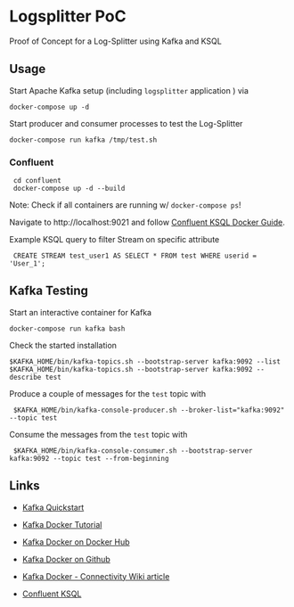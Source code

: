 # Logsplitter PoC

Proof of Concept for a Log-Splitter using Kafka and KSQL

## Usage

Start Apache Kafka setup (including `logsplitter` application ) via

    docker-compose up -d

Start producer and consumer processes to test the Log-Splitter

    docker-compose run kafka /tmp/test.sh

### Confluent

     cd confluent
     docker-compose up -d --build

Note: Check if all containers are running w/ `docker-compose ps`!

Navigate to http://localhost:9021 and follow [Confluent KSQL Docker Guide][confluent-ksql-docker-guide].

Example KSQL query to filter Stream on specific attribute

     CREATE STREAM test_user1 AS SELECT * FROM test WHERE userid = 'User_1';

## Kafka Testing

Start an interactive container for Kafka

    docker-compose run kafka bash

Check the started installation

    $KAFKA_HOME/bin/kafka-topics.sh --bootstrap-server kafka:9092 --list
    $KAFKA_HOME/bin/kafka-topics.sh --bootstrap-server kafka:9092 --describe test

Produce a couple of messages for the `test` topic with

     $KAFKA_HOME/bin/kafka-console-producer.sh --broker-list="kafka:9092" --topic test

Consume the messages from the `test` topic with

     $KAFKA_HOME/bin/kafka-console-consumer.sh --bootstrap-server kafka:9092 --topic test --from-beginning

## Links

* [Kafka Quickstart](https://kafka.apache.org/quickstart)

* [Kafka Docker Tutorial](http://wurstmeister.github.io/kafka-docker/)
* [Kafka Docker on Docker Hub](https://hub.docker.com/r/wurstmeister/kafka/)
* [Kafka Docker on Github](https://github.com/wurstmeister/kafka-docker/)
* [Kafka Docker - Connectivity Wiki article](https://github.com/wurstmeister/kafka-docker/wiki/Connectivity)

* [Confluent KSQL](https://www.confluent.io/product/ksql/)

[confluent-ksql-docker-guide]: https://docs.confluent.io/current/quickstart/ce-docker-quickstart.html